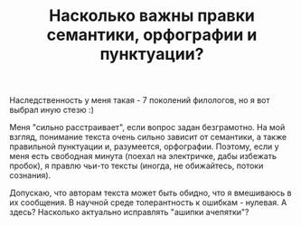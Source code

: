 ﻿---
title: "Насколько важны правки семантики, орфографии и пунктуации?"
se.owner.user_id: 242027
se.owner.display_name: "Viktor Tomilov"
se.owner.link: "https://ru.meta.stackoverflow.com/users/242027/viktor-tomilov"
se.link: "https://ru.meta.stackoverflow.com/questions/12205/%d0%9d%d0%b0%d1%81%d0%ba%d0%be%d0%bb%d1%8c%d0%ba%d0%be-%d0%b2%d0%b0%d0%b6%d0%bd%d1%8b-%d0%bf%d1%80%d0%b0%d0%b2%d0%ba%d0%b8-%d1%81%d0%b5%d0%bc%d0%b0%d0%bd%d1%82%d0%b8%d0%ba%d0%b8-%d0%be%d1%80%d1%84%d0%be%d0%b3%d1%80%d0%b0%d1%84%d0%b8%d0%b8-%d0%b8-%d0%bf%d1%83%d0%bd%d0%ba%d1%82%d1%83%d0%b0%d1%86%d0%b8%d0%b8"
se.question_id: 12205
se.post_type: question
---
<p>Наследственность у меня такая - 7 поколений филологов, но я вот выбрал иную стезю :)</p>
<p>Меня &quot;сильно расстраивает&quot;, если вопрос задан безграмотно. На мой взгляд, понимание текста очень сильно зависит от семантики, а также правильной пунктуации и, разумеется, орфографии. Поэтому, если у меня есть свободная минута (поехал на электричке, дабы избежать пробок), я правлю чьи-то тексты (иногда, не обижайтесь, потоки сознания).</p>
<p>Допускаю, что авторам текста может быть обидно, что я вмешиваюсь в их сообщения. В научной среде толерантность к ошибкам - нулевая. А здесь? Насколько актуально исправлять &quot;ашипки ачепятки&quot;?</p>
